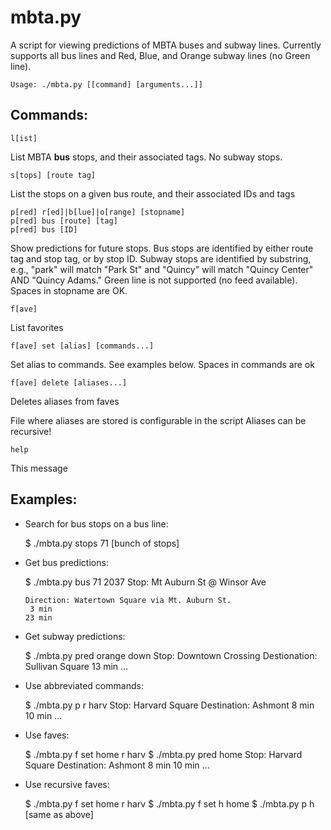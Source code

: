 mbta.py
=======

A script for viewing predictions of MBTA buses and subway lines. Currently supports all bus lines and Red, Blue, and Orange subway lines (no Green line).


`Usage: ./mbta.py [[command] [arguments...]]`

Commands:
--------

    l[ist]
List MBTA **bus** stops, and their associated tags. No subway stops.


    s[tops] [route tag]
List the stops on a given bus route, and their associated IDs and tags

    p[red] r[ed]|b[lue]|o[range] [stopname]
    p[red] bus [route] [tag]
    p[red] bus [ID]
Show predictions for future stops. Bus stops are identified by either route tag and stop tag, or by stop ID. Subway stops are identified by substring, e.g., "park" will match "Park St" and "Quincy" will match "Quincy Center" AND "Quincy Adams." Green line is not supported (no feed available). Spaces in stopname are OK.

    f[ave]
List favorites

    f[ave] set [alias] [commands...]
Set alias to commands. See examples below. Spaces in commands are ok

    f[ave] delete [aliases...]
Deletes aliases from faves

File where aliases are stored is configurable in the script
Aliases can be recursive!

    help
This message


Examples:
---------

+ Search for bus stops on a bus line:

    $ ./mbta.py stops 71
      [bunch of stops]

+ Get bus predictions:

    $ ./mbta.py bus 71 2037
      Stop: Mt Auburn St @ Winsor Ave
      
      Direction: Watertown Square via Mt. Auburn St.
       3 min 
      23 min

+ Get subway predictions:

    $ ./mbta.py pred orange down
      Stop: Downtown Crossing
       Destionation: Sullivan Square
         13 min
         ...

+ Use abbreviated commands:

    $ ./mbta.py p r harv
      Stop: Harvard Square
       Destination: Ashmont
         8 min
        10 min
        ...

+ Use faves:

    $ ./mbta.py f set home r harv
    $ ./mbta.py pred home
      Stop: Harvard Square
       Destination: Ashmont
         8 min
        10 min
        ...

+ Use recursive faves:

    $ ./mbta.py f set home r harv
    $ ./mbta.py f set h home
    $ ./mbta.py p h
      [same as above]

